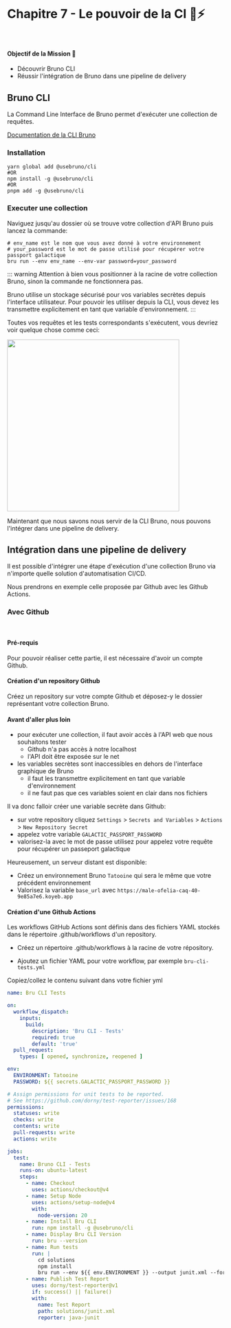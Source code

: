 # Chapitre 7 - Le pouvoir de la CI 🤖⚡️
&nbsp;

#### Objectif de la Mission 🎯
- Découvrir Bruno CLI
- Réussir l'intégration de Bruno dans une pipeline de delivery

## Bruno CLI

La Command Line Interface de Bruno permet d'exécuter une collection de requêtes.

[Documentation de la CLI Bruno](https://docs.usebruno.com/bru-cli/overview)

### Installation

```shell
yarn global add @usebruno/cli
#OR
npm install -g @usebruno/cli
#OR
pnpm add -g @usebruno/cli
```

### Executer une collection

Naviguez jusqu'au dossier où se trouve votre collection d'API Bruno puis lancez la commande:

```shell
# env_name est le nom que vous avez donné à votre environnement
# your_password est le mot de passe utilisé pour récupérer votre passport galactique
bru run --env env_name --env-var password=your_password
```

::: warning
Attention à bien vous positionner à la racine de votre collection Bruno, sinon la commande ne fonctionnera pas.

Bruno utilise un stockage sécurisé pour vos variables secrètes depuis l'interface utilisateur.
Pour pouvoir les utiliser depuis la CLI, vous devez les transmettre explicitement en tant que variable d'environnement.
:::

Toutes vos requêtes et les tests correspondants s'exécutent, vous devriez voir quelque chose comme ceci:

<img src="./assets/chapter-7/bruno_cli_result_test_execution.png" width="400" height="400">

Maintenant que nous savons nous servir de la CLI Bruno, nous pouvons l'intégrer dans une pipeline de delivery.

## Intégration dans une pipeline de delivery

Il est possible d'intégrer une étape d'exécution d'une collection Bruno via n'importe quelle solution d'automatisation CI/CD.

Nous prendrons en exemple celle proposée par Github avec les Github Actions.

### Avec Github

<br/>

#### Pré-requis

Pour pouvoir réaliser cette partie, il est nécessaire d'avoir un compte Github.

#### Création d'un repository Github

Créez un repository sur votre compte Github et déposez-y le dossier représentant votre collection Bruno.

#### Avant d'aller plus loin

- pour exécuter une collection, il faut avoir accès à l'API web que nous souhaitons tester
  - Github n'a pas accès à notre localhost
  - l'API doit être exposée sur le net
- les variables secrètes sont inaccessibles en dehors de l'interface graphique de Bruno
  - il faut les transmettre explicitement en tant que variable d'environnement
  - il ne faut pas que ces variables soient en clair dans nos fichiers

Il va donc falloir créer une variable secrète dans Github:

- sur votre repository cliquez `Settings` > `Secrets and Variables` > `Actions` > `New Repository Secret`
- appelez votre variable `GALACTIC_PASSPORT_PASSWORD`
- valorisez-la avec le mot de passe utilisez pour appelez votre requête pour récupérer un passeport galactique

Heureusement, un serveur distant est disponible:
- Créez un environnement Bruno `Tatooine` qui sera le même que votre précédent environnement
- Valorisez la variable `base_url` avec `https://male-ofelia-caq-40-9e85a7e6.koyeb.app`

#### Création d'une Github Actions

Les workflows GitHub Actions sont définis dans des fichiers YAML stockés dans le répertoire .github/workflows d'un repository.

- Créez un répertoire .github/workflows à la racine de votre répository.

- Ajoutez un fichier YAML pour votre workflow, par exemple `bru-cli-tests.yml`

Copiez/collez le contenu suivant dans votre fichier yml

<Solution title="Github action yml pour exécuter une collection Bruno">

```yaml
name: Bru CLI Tests

on:
  workflow_dispatch:
    inputs:
      build:
        description: 'Bru CLI - Tests'
        required: true
        default: 'true'
  pull_request:
    types: [ opened, synchronize, reopened ]

env:
  ENVIRONMENT: Tatooine
  PASSWORD: ${{ secrets.GALACTIC_PASSPORT_PASSWORD }}

# Assign permissions for unit tests to be reported.
# See https://github.com/dorny/test-reporter/issues/168
permissions:
  statuses: write
  checks: write
  contents: write
  pull-requests: write
  actions: write

jobs:
  test:
    name: Bruno CLI - Tests
    runs-on: ubuntu-latest
    steps:
      - name: Checkout
        uses: actions/checkout@v4
      - name: Setup Node
        uses: actions/setup-node@v4
        with:
          node-version: 20
      - name: Install Bru CLI
        run: npm install -g @usebruno/cli
      - name: Display Bru CLI Version
        run: bru --version
      - name: Run tests
        run: |
          cd solutions
          npm install
          bru run --env ${{ env.ENVIRONMENT }} --output junit.xml --format junit --env-var password=${{ env.PASSWORD }}
      - name: Publish Test Report
        uses: dorny/test-reporter@v1
        if: success() || failure()
        with:
          name: Test Report
          path: solutions/junit.xml
          reporter: java-junit
```

</Solution>

